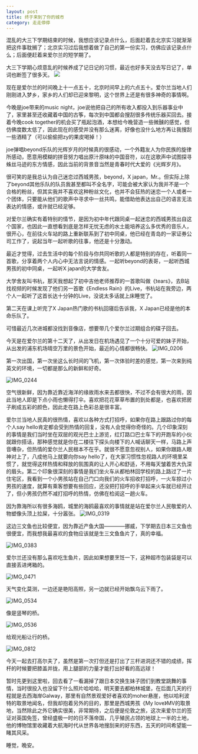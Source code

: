 ```yaml
---
layout: post
title: 终于来到了你的城市
category: 走走停停
---
```


混乱的大三下学期结束的时候，我想应该记录点什么，后面赶着去北京实习就渐渐把这件事耽搁了；北京实习过后我想着做了自己的第一份实习，仿佛应该记录点什么；后面便赶着来爱尔兰的短学期了。

大三下学期心烦意乱的时候养成了记日记的习惯，最近也好多天没去写日记了，单词也断签了很多天。
![](http://7xoc7e.com1.z0.glb.clouddn.com/16-8-12/44335845.jpg)

现在是爱尔兰的时间晚上十一点五十，北京时间早上的六点五十。爱尔兰当地人们刚刚进入梦乡，家乡的人们却已迎来黎明，这个世界上还是有很多神奇的事情啊。

今晚是joe带来的music night，joe说他把自己的所有收入都投入到乐器事业中了，家里甚至还收藏着中国的古筝，每次到中国都会搜刮很多传统乐器买回去。接着今晚cook together的机会买了瓶起泡酒，本想给今晚营造一些微醺的感觉，但仿佛度数太低了，因此现在的感受并没有那么迷离，好像也没什么地方再让我搜刮一些酒精了（可以偷偷把zy的果皮喝掉！）

joe弹唱beyond乐队的光辉岁月的时候真的很感动，一个外籍友人为你民族的旋律所感动，愿意用模糊的拼音努力唱出原汁原味的中国音符，以在这歌声中试图探寻蛛丝马迹的东方情感，因此当前的背景音当然是青春时代大爱的《光辉岁月》。

很可笑的是我总认为自己迷恋过西城男孩，beyond，X japan，Mr.。但实际上除了beyond其他乐队的队员我甚至都叫不全名字，可能会被大家认为我并不是一个合格的粉丝，但其实我并不喜欢这种粉丝文化，也并不会狂热的迷恋一个人或者一个团体，只要能从他们的歌声中寻求中一丝共鸣，能借助他表达出自己的语言无法表达的情感，或许就已经足够。

对爱尔兰确实有着特别的情节，是因为初中年代跟同桌一起迷恋的西城男孩出自这个国家，也因此一直想看到底是怎样无忧无虑的水土能培养这么多优秀的音乐人，很开心，在前往火车站的路上重新联系到了初中同桌，他已经在青岛的一家证券公司工作了，说起当年一起听歌的往事，他还是十分激动。

最近才觉得，过去生活中的每个阶段与你共同听歌的人都是特别的存在，听着同一首歌，分享着两个人内心中无法言说的情感。一起听beyond的表哥，一起听西城男孩的初中同桌，一起听X japan的大学舍友。

大学舍友叫书杭，那天我想起了初中吉他老师推荐的一首歌叫做《tears》，去B站找视频的时候发现了他们另一首歌《Endless Rain》的Live，书杭站在我旁边，两个人一起听了这首长达十分钟的Live，没说太多话就上床睡觉了。

第二天在课上听完了X Japan热门歌的书杭回寝后告诉我，X Japan已经是他的本命乐队了。

可惜最近几次进城都没找到音像店，想要带几个爱尔兰过期组合的碟子回去。

今天是在爱尔兰的第十二天了，从出发日在机场遇见了一个十分可爱的妹子开始，从出发的浦东机场晴空万里的景色开始，最近的心情都很畅快。
![IMG_0206](http://7xoc7e.com1.z0.glb.clouddn.com/16-8-12/7395767.jpg)

第一次出国，第一次坐这么长时间的飞机，第一次体验时差的感觉，第一次来到纯英文的环境，一切都是那么的新鲜和好奇。

![IMG_0244](../assets/media/IMG_0244.jpg)

空气很新鲜，因为靠近靠近海洋的缘故雨水来去都很快，不过不会有很大的雨，因此当地人即是下点小雨也懒得打伞。喜欢把花花草草布置的到处都是，也喜欢把房子刷成五彩的颜色，因此走在路上色彩总是很丰富。

爱尔兰当地人民真的很热情，喜欢以各种方式打招呼，如果你在路上跟路过你的每个人say hello肯定都会受到热情的回复，没有人会觉得你奇怪的。几个印象深刻的事情是我们当时坐在双层的观光巴士上游览，红灯路口巴士车下的开跑车的小伙就跟你搭话，那种感觉就是你在二楼往下探头向楼下的人喊话聊天一样，马路上声音嘈杂，但热情的爱尔兰人民根本不在乎。就很不愿意忽视别人，如果你跟路人眼神对上了，八成他马上就要向你say hello了，在大家习惯性忽视路人的环境里呆惯了，就觉得这样热情和释放的氛围真的让人开心和舒适，不用每天皱着苦大仇深的眉头。第二个印象很深刻的事情是我们坐火车从都柏林回学校的路上路过了一片住宅区，我看到一个小男孩站在自己门口向我们的火车招收打招呼，一火车掠过小男孩的速度，就算有乘客想要有些回应，还没把打招呼的手举起来火车就已经开过了，但小男孩仍然不减打招呼的热情，仿佛在检阅这一趟火车。

因为靠海所以有很多海鸥，城里的海鸥最喜欢的事情就是站在爱尔兰人民敬爱的人物塑像头顶上拉屎，十分嚣张。
![IMG_0319](../assets/media/IMG_0319.jpg)


这边三文鱼也比较便宜，因为靠近产鱼大国————挪威，下学期去日本三文鱼也很便宜，而我想我最喜欢的食物应该就是生三文鱼鱼片了，真的幸福。

![IMG_0383](../assets/media/IMG_0383.jpg)

爱尔兰还没有那么喜欢吃生鱼片，因此如果想要烹饪一下，这种超市包装袋是可以直接丢进烤箱的。

![IMG_0471](../assets/media/IMG_0471.jpg)

天气变化莫测，一边还是艳阳高照，另一边就已经开始飘乌云下雨了。

![IMG_0534](../assets/media/IMG_0534.jpg)

像是竖琴的桥。

![IMG_0536](../assets/media/IMG_0536.jpg)

给观光船让行的桥。

![IMG_0812](../assets/media/IMG_0812.jpg)

今天一起去打高尔夫了，虽然是第一次打但还是打出了三杆进洞还不错的成绩，挥杆的时候要把膝盖并拢，用上腿部的力量才能打出好看的高远球！

暂时先更到这里啦，回去看了一看漏掉了跟日本交换生妹子团们到教堂跳舞的事情，当时很投入也没留下什么照片哈哈哈，明天要去都柏林城堡，在后面几天的行程就是去西海岸Galway，那里有自然景观爱好者喜欢的moher悬崖，他以哈利波特的取景地闻名，但我却抱着另外的目的，那里是西城男孩《My love》MV的取景地，当然除此之外它确实很美，非常期待，之后便是伦敦之旅，这次来爱尔兰的签证对英国免签，曾经盛极一时的日不落帝国，几乎殖民占领的地球上一半的土地，他的博物馆里收藏着大航海时代从世界各地搜刮来的好东西，五天的时间希望能一睹其风采。

睡觉，晚安。




